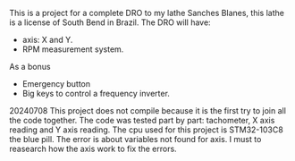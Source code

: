 This is a project for a complete DRO to my lathe Sanches Blanes, this lathe is a license of South Bend in Brazil.
The DRO will have:
* axis: X and Y.
* RPM measurement system.

As a bonus

* Emergency button
* Big keys to control a frequency inverter. 

20240708
This project does not compile because it is the first try to join all the code together.
The code was tested part by part: tachometer,  X axis reading and Y axis reading.
The cpu used for this project is STM32-103C8 the blue pill.
The error is about variables not found for axis. I must to reasearch how the axis work to fix the errors.

